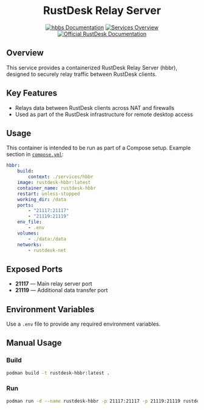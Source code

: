 <div align="center">

# RustDesk Relay Server

[![hbbs Documentation](https://img.shields.io/badge/docs-hbbs%2FREADME.md-blue?logo=readthedocs&style=flat-square)](../hbbs/README.md)
[![Services Overview](https://img.shields.io/badge/docs-services%2FREADME.md-blue?logo=readthedocs&style=flat-square)](../README.md)
[![Official RustDesk Documentation](https://img.shields.io/badge/docs-rustdesk.com-blue?logo=readthedocs&style=flat-square)](https://rustdesk.com/docs/en/self-host/)

</div>

## Overview

This service provides a containerized RustDesk Relay Server (hbbr), designed to securely relay traffic between RustDesk clients.

## Key Features

-   Relays data between RustDesk clients across NAT and firewalls
-   Used as part of the RustDesk infrastructure for remote desktop access

## Usage

This container is intended to be run as part of a Compose setup. Example section in [`compose.yml`](../../compose.yml):

```yaml
hbbr:
    build:
        context: ./services/hbbr
    image: rustdesk-hbbr:latest
    container_name: rustdesk-hbbr
    restart: unless-stopped
    working_dir: /data
    ports:
        - "21117:21117"
        - "21119:21119"
    env_file:
        - .env
    volumes:
        - ./data:/data
    networks:
        - rustdesk-net
```

## Exposed Ports

-   **21117** — Main relay server port
-   **21119** — Additional data transfer port

## Environment Variables

Use a `.env` file to provide any required environment variables.

## Manual Usage

### Build

```bash
podman build -t rustdesk-hbbr:latest .
```

### Run

```bash
podman run -d --name rustdesk-hbbr -p 21117:21117 -p 21119:21119 rustdesk-hbbr:latest
```
